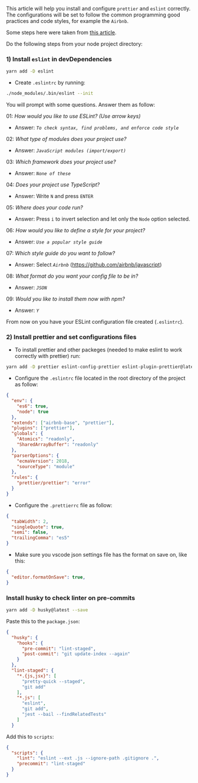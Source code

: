 This article will help you install and configure `prettier` and `eslint` correctly. The configurations will be set to follow the common programming good practices and code styles, for example the `Airbnb`.

Some steps here were taken from [this article](https://dev.to/collabcode/como-configurar-eslint-e-prettier-no-node-3kga).

Do the following steps from your node project directory:

### 1) Install `eslint` in devDependencies

```bash
yarn add -D eslint
```

- Create `.eslintrc` by running:

```bash
./node_modules/.bin/eslint --init
```

You will prompt with some questions. Answer them as follow:

01: _How would you like to use ESLint? (Use arrow keys)_

- Answer: _`To check syntax, find problems, and enforce code style`_

02: _What type of modules does your project use?_

- Answer: _`JavaScript modules (import/export)`_

03: _Which framework does your project use?_

- Answer: _`None of these`_

04: _Does your project use TypeScript?_

- Answer: Write `N` and press `ENTER`

05: _Where does your code run?_

- Answer: Press `i` to invert selection and let only the `Node` option selected.

06: _How would you like to define a style for your project?_

- Answer: _`Use a popular style guide`_

07: _Which style guide do you want to follow?_

- Answer: Select _`Airbnb`_ (https://github.com/airbnb/javascript)

08: _What format do you want your config file to be in?_

- Answer: _`JSON`_

09: _Would you like to install them now with npm?_

- Answer: _`Y`_

From now on you have your ESLint configuration file created (`.eslintrc`).

### 2) Install prettier and set configurations files

- To install prettier and other packeges (needed to make eslint to work correctly with prettier) run:

```bash
yarn add -D prettier eslint-config-prettier eslint-plugin-prettier@latest --save-dev
```

- Configure the `.eslintrc` file located in the root directory of the project as
  follow:

```JSON
{
  "env": {
    "es6": true,
    "node": true
  },
  "extends": ["airbnb-base", "prettier"],
  "plugins": ["prettier"],
  "globals": {
    "Atomics": "readonly",
    "SharedArrayBuffer": "readonly"
  },
  "parserOptions": {
    "ecmaVersion": 2018,
    "sourceType": "module"
  },
  "rules": {
    "prettier/prettier": "error"
  }
}
```

- Configure the `.prettierrc` file as follow:

```JSON
{
  "tabWidth": 2,
  "singleQuote": true,
  "semi": false,
  "trailingComma": "es5"
}
```

- Make sure you vscode json settings file has the format on save on, like this:

```JSON
{
  "editor.formatOnSave": true,
}
```

### Install husky to check linter on pre-commits

```bash
yarn add -D husky@latest --save
```

Paste this to the `package.json`:

```JSON
{
  "husky": {
    "hooks": {
      "pre-commit": "lint-staged",
      "post-commit": "git update-index --again"
    }
  },
  "lint-staged": {
    "*.{js,jsx}": [
      "pretty-quick --staged",
      "git add"
    ],
    "*.js": [
      "eslint",
      "git add",
      "jest --bail --findRelatedTests"
    ]
  }
```

Add this to `scripts`:

```JSON
{
  "scripts": {
    "lint": "eslint --ext .js --ignore-path .gitignore .",
    "precommit": "lint-staged"
  }
}
```
